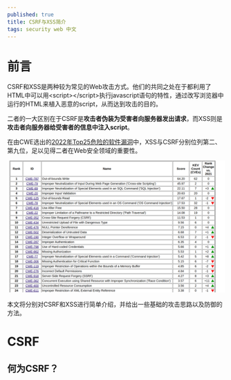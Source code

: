 ```yaml
---
published: true
title: CSRF与XSS简介
tags: security web 中文
---
```

# 前言
CSRF和XSS是两种较为常见的Web攻击方式。他们的共同之处在于都利用了HTML中可以用&lt;script&gt;&lt;/script&gt;执行javascript语句的特性，通过改写浏览器中运行的HTML来植入恶意的script，从而达到攻击的目的。

二者的一大区别在于CSRF是**攻击者伪装为受害者向服务器发出请求**，而XSS则是**攻击者向服务器给受害者的信息中注入script**。

在由CWE选出的[2022年Top25危险的软件漏洞](https://cwe.mitre.org/top25/archive/2022/2022_cwe_top25.html)中，XSS与CSRF分别位列第二、第九位，足以见得二者在Web安全领域的重要性。

![cwe top25](../images/posts/2023-02-24-CSRF与XSS简介/cwe25.png)

本文将分别对CSRF和XSS进行简单介绍，并给出一些基础的攻击思路以及防御的方法。
# CSRF
## 何为CSRF？